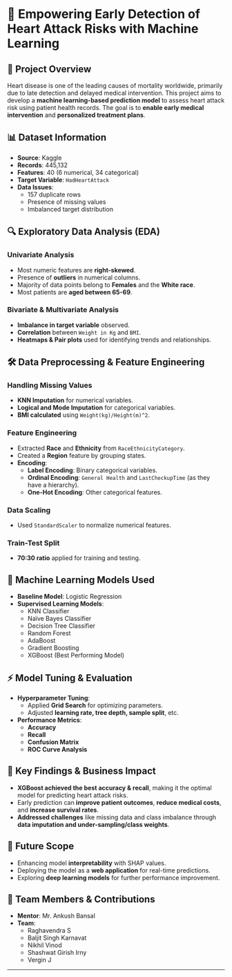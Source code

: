 

# 🚀 Empowering Early Detection of Heart Attack Risks with Machine Learning

## 📌 Project Overview
Heart disease is one of the leading causes of mortality worldwide, primarily due to late detection and delayed medical intervention. This project aims to develop a **machine learning-based prediction model** to assess heart attack risk using patient health records. The goal is to **enable early medical intervention** and **personalized treatment plans**.

## 📊 Dataset Information
- **Source**: Kaggle 
- **Records**: 445,132  
- **Features**: 40 (6 numerical, 34 categorical)  
- **Target Variable**: `HadHeartAttack`  
- **Data Issues**:
  - 157 duplicate rows  
  - Presence of missing values  
  - Imbalanced target distribution  

## 🔍 Exploratory Data Analysis (EDA)
### Univariate Analysis
- Most numeric features are **right-skewed**.
- Presence of **outliers** in numerical columns.
- Majority of data points belong to **Females** and the **White race**.
- Most patients are **aged between 65-69**.

### Bivariate & Multivariate Analysis
- **Imbalance in target variable** observed.
- **Correlation** between `Weight in Kg` and `BMI`.
- **Heatmaps & Pair plots** used for identifying trends and relationships.

## 🛠 Data Preprocessing & Feature Engineering
### Handling Missing Values
- **KNN Imputation** for numerical variables.
- **Logical and Mode Imputation** for categorical variables.
- **BMI calculated** using `Weight(kg)/Height(m)^2`.

### Feature Engineering
- Extracted **Race** and **Ethnicity** from `RaceEthnicityCategory`.
- Created a **Region** feature by grouping states.
- **Encoding**:
  - **Label Encoding**: Binary categorical variables.
  - **Ordinal Encoding**: `General Health` and `LastCheckupTime` (as they have a hierarchy).
  - **One-Hot Encoding**: Other categorical features.

### Data Scaling
- Used `StandardScaler` to normalize numerical features.

### Train-Test Split
- **70:30 ratio** applied for training and testing.

## 🤖 Machine Learning Models Used
- **Baseline Model**: Logistic Regression  
- **Supervised Learning Models**:
  - KNN Classifier  
  - Naïve Bayes Classifier  
  - Decision Tree Classifier  
  - Random Forest  
  - AdaBoost  
  - Gradient Boosting  
  - XGBoost (Best Performing Model)  

## ⚡ Model Tuning & Evaluation
- **Hyperparameter Tuning**:  
  - Applied **Grid Search** for optimizing parameters.  
  - Adjusted **learning rate, tree depth, sample split**, etc.  
- **Performance Metrics**:  
  - **Accuracy**  
  - **Recall**  
  - **Confusion Matrix**  
  - **ROC Curve Analysis**  

## 🎯 Key Findings & Business Impact
- **XGBoost achieved the best accuracy & recall**, making it the optimal model for predicting heart attack risks.  
- Early prediction can **improve patient outcomes**, **reduce medical costs**, and **increase survival rates**.  
- **Addressed challenges** like missing data and class imbalance through **data imputation and under-sampling/class weights**.  

## 📌 Future Scope
- Enhancing model **interpretability** with SHAP values.  
- Deploying the model as a **web application** for real-time predictions.  
- Exploring **deep learning models** for further performance improvement.  

## 🙌 Team Members & Contributions
- **Mentor**: Mr. Ankush Bansal  
- **Team**:
  - Raghavendra S  
  - Baljit Singh Karnavat  
  - Nikhil Vinod   
  - Shashwat Girish Irny  
  - Vergin J  

---

